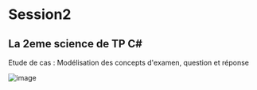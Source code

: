 # Session2
## La 2eme science de TP C#

Etude de cas : Modélisation des concepts d'examen, question et réponse

![image](https://user-images.githubusercontent.com/116503971/203270945-4720dae9-e0cb-4809-ad37-a9797353e698.png)
